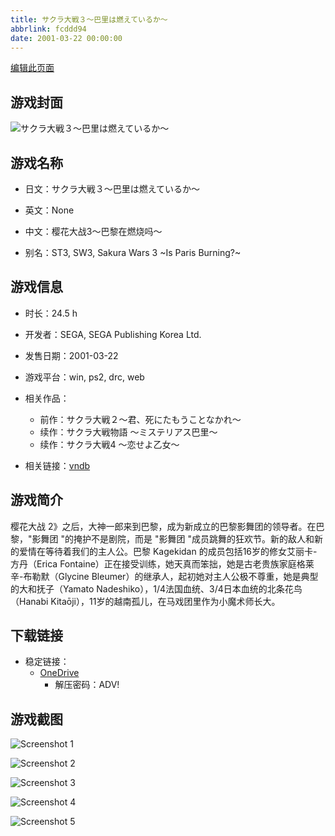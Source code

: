 ```yaml
---
title: サクラ大戦３～巴里は燃えているか～
abbrlink: fcddd94
date: 2001-03-22 00:00:00
---
```

[编辑此页面](https://github.com/ACG-3/ADV3-source/blob/main/source/_posts/games/%E3%82%B5%E3%82%AF%E3%83%A9%E5%A4%A7%E6%88%A6%EF%BC%93%EF%BD%9E%E5%B7%B4%E9%87%8C%E3%81%AF%E7%87%83%E3%81%88%E3%81%A6%E3%81%84%E3%82%8B%E3%81%8B%EF%BD%9E.md)

## 游戏封面

![サクラ大戦３～巴里は燃えているか～](https://pan.timero.xyz/d/onedrive/img_lib_001/%E3%82%B5%E3%82%AF%E3%83%A9%E5%A4%A7%E6%88%A6%EF%BC%93%EF%BD%9E%E5%B7%B4%E9%87%8C%E3%81%AF%E7%87%83%E3%81%88%E3%81%A6%E3%81%84%E3%82%8B%E3%81%8B%EF%BD%9E_cover.avif)


## 游戏名称

- 日文：サクラ大戦３～巴里は燃えているか～
- 英文：None
- 中文：樱花大战3～巴黎在燃烧吗～

- 别名：ST3, SW3, Sakura Wars 3 ~Is Paris Burning?~


## 游戏信息

- 时长：24.5 h
- 开发者：SEGA, SEGA Publishing Korea Ltd.
- 发售日期：2001-03-22
- 游戏平台：win, ps2, drc, web
- 相关作品：
   - 前作：サクラ大戦２～君、死にたもうことなかれ～
   - 续作：サクラ大戦物語 〜ミステリアス巴里〜
   - 续作：サクラ大戦4 ～恋せよ乙女～

- 相关链接：[vndb](https://vndb.org/v2888)


## 游戏简介

樱花大战 2》之后，大神一郎来到巴黎，成为新成立的巴黎影舞团的领导者。在巴黎，"影舞团 "的掩护不是剧院，而是 "影舞团 "成员跳舞的狂欢节。新的敌人和新的爱情在等待着我们的主人公。巴黎 Kagekidan 的成员包括16岁的修女艾丽卡-方丹（Erica Fontaine）正在接受训练，她天真而笨拙，她是古老贵族家庭格莱辛-布勒默（Glycine Bleumer）的继承人，起初她对主人公极不尊重，她是典型的大和抚子（Yamato Nadeshiko），1/4法国血统、3/4日本血统的北条花鸟（Hanabi Kitaōji），11岁的越南孤儿，在马戏团里作为小魔术师长大。


## 下载链接

- 稳定链接：
    - [OneDrive](https://pan.timero.xyz/onedrive/adv_lib_001/%E3%82%B5%E3%82%AF%E3%83%A9%E5%A4%A7%E6%88%A6%EF%BC%93%EF%BD%9E%E5%B7%B4%E9%87%8C%E3%81%AF%E7%87%83%E3%81%88%E3%81%A6%E3%81%84%E3%82%8B%E3%81%8B%EF%BD%9E)
        - 解压密码：ADV!



## 游戏截图


![Screenshot 1](https://pan.timero.xyz/d/onedrive/img_lib_001/%E3%82%B5%E3%82%AF%E3%83%A9%E5%A4%A7%E6%88%A6%EF%BC%93%EF%BD%9E%E5%B7%B4%E9%87%8C%E3%81%AF%E7%87%83%E3%81%88%E3%81%A6%E3%81%84%E3%82%8B%E3%81%8B%EF%BD%9E_Screenshot_1.avif)

![Screenshot 2](https://pan.timero.xyz/d/onedrive/img_lib_001/%E3%82%B5%E3%82%AF%E3%83%A9%E5%A4%A7%E6%88%A6%EF%BC%93%EF%BD%9E%E5%B7%B4%E9%87%8C%E3%81%AF%E7%87%83%E3%81%88%E3%81%A6%E3%81%84%E3%82%8B%E3%81%8B%EF%BD%9E_Screenshot_2.avif)

![Screenshot 3](https://pan.timero.xyz/d/onedrive/img_lib_001/%E3%82%B5%E3%82%AF%E3%83%A9%E5%A4%A7%E6%88%A6%EF%BC%93%EF%BD%9E%E5%B7%B4%E9%87%8C%E3%81%AF%E7%87%83%E3%81%88%E3%81%A6%E3%81%84%E3%82%8B%E3%81%8B%EF%BD%9E_Screenshot_3.avif)

![Screenshot 4](https://pan.timero.xyz/d/onedrive/img_lib_001/%E3%82%B5%E3%82%AF%E3%83%A9%E5%A4%A7%E6%88%A6%EF%BC%93%EF%BD%9E%E5%B7%B4%E9%87%8C%E3%81%AF%E7%87%83%E3%81%88%E3%81%A6%E3%81%84%E3%82%8B%E3%81%8B%EF%BD%9E_Screenshot_4.avif)

![Screenshot 5](https://pan.timero.xyz/d/onedrive/img_lib_001/%E3%82%B5%E3%82%AF%E3%83%A9%E5%A4%A7%E6%88%A6%EF%BC%93%EF%BD%9E%E5%B7%B4%E9%87%8C%E3%81%AF%E7%87%83%E3%81%88%E3%81%A6%E3%81%84%E3%82%8B%E3%81%8B%EF%BD%9E_Screenshot_5.avif)

